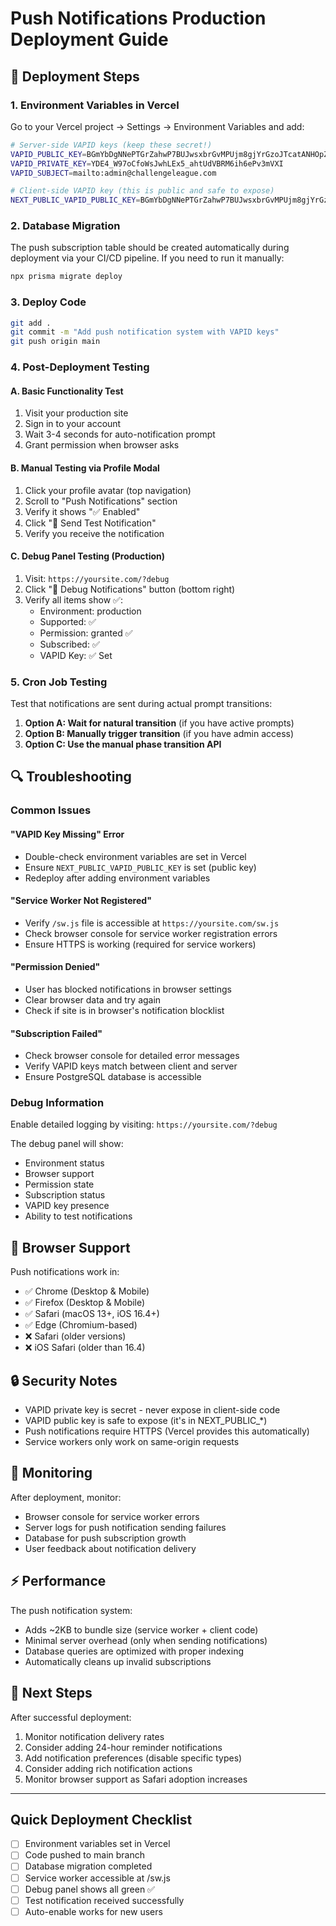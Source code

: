 # Push Notifications Production Deployment Guide

## 🚀 Deployment Steps

### 1. Environment Variables in Vercel

Go to your Vercel project → Settings → Environment Variables and add:

```bash
# Server-side VAPID keys (keep these secret!)
VAPID_PUBLIC_KEY=BGmYbDgNNePTGrZahwP7BUJwsxbrGvMPUjm8gjYrGzoJTcatANHOpZ--72DICXmQOmeVOtmGVKZsh6knTe5-14c
VAPID_PRIVATE_KEY=YDE4_W97oCfoWsJwhLEx5_ahtUdVBRM6ih6ePv3mVXI
VAPID_SUBJECT=mailto:admin@challengeleague.com

# Client-side VAPID key (this is public and safe to expose)
NEXT_PUBLIC_VAPID_PUBLIC_KEY=BGmYbDgNNePTGrZahwP7BUJwsxbrGvMPUjm8gjYrGzoJTcatANHOpZ--72DICXmQOmeVOtmGVKZsh6knTe5-14c
```

### 2. Database Migration

The push subscription table should be created automatically during deployment via your CI/CD pipeline. If you need to run it manually:

```bash
npx prisma migrate deploy
```

### 3. Deploy Code

```bash
git add .
git commit -m "Add push notification system with VAPID keys"
git push origin main
```

### 4. Post-Deployment Testing

#### A. Basic Functionality Test
1. Visit your production site
2. Sign in to your account
3. Wait 3-4 seconds for auto-notification prompt
4. Grant permission when browser asks

#### B. Manual Testing via Profile Modal
1. Click your profile avatar (top navigation)
2. Scroll to "Push Notifications" section
3. Verify it shows "✅ Enabled" 
4. Click "📱 Send Test Notification"
5. Verify you receive the notification

#### C. Debug Panel Testing (Production)
1. Visit: `https://yoursite.com/?debug`
2. Click "🔧 Debug Notifications" button (bottom right)
3. Verify all items show ✅:
   - Environment: production
   - Supported: ✅
   - Permission: granted ✅
   - Subscribed: ✅ 
   - VAPID Key: ✅ Set

### 5. Cron Job Testing

Test that notifications are sent during actual prompt transitions:

1. **Option A: Wait for natural transition** (if you have active prompts)
2. **Option B: Manually trigger transition** (if you have admin access)
3. **Option C: Use the manual phase transition API**

## 🔍 Troubleshooting

### Common Issues

#### "VAPID Key Missing" Error
- Double-check environment variables are set in Vercel
- Ensure `NEXT_PUBLIC_VAPID_PUBLIC_KEY` is set (public key)
- Redeploy after adding environment variables

#### "Service Worker Not Registered" 
- Verify `/sw.js` file is accessible at `https://yoursite.com/sw.js`
- Check browser console for service worker registration errors
- Ensure HTTPS is working (required for service workers)

#### "Permission Denied" 
- User has blocked notifications in browser settings
- Clear browser data and try again
- Check if site is in browser's notification blocklist

#### "Subscription Failed"
- Check browser console for detailed error messages
- Verify VAPID keys match between client and server
- Ensure PostgreSQL database is accessible

### Debug Information

Enable detailed logging by visiting: `https://yoursite.com/?debug`

The debug panel will show:
- Environment status
- Browser support
- Permission state  
- Subscription status
- VAPID key presence
- Ability to test notifications

## 📱 Browser Support

Push notifications work in:
- ✅ Chrome (Desktop & Mobile)
- ✅ Firefox (Desktop & Mobile) 
- ✅ Safari (macOS 13+, iOS 16.4+)
- ✅ Edge (Chromium-based)
- ❌ Safari (older versions)
- ❌ iOS Safari (older than 16.4)

## 🔒 Security Notes

- VAPID private key is secret - never expose in client-side code
- VAPID public key is safe to expose (it's in NEXT_PUBLIC_*)
- Push notifications require HTTPS (Vercel provides this automatically)
- Service workers only work on same-origin requests

## 🚨 Monitoring

After deployment, monitor:
- Browser console for service worker errors
- Server logs for push notification sending failures
- Database for push subscription growth
- User feedback about notification delivery

## ⚡ Performance

The push notification system:
- Adds ~2KB to bundle size (service worker + client code)
- Minimal server overhead (only when sending notifications)
- Database queries are optimized with proper indexing
- Automatically cleans up invalid subscriptions

## 🎯 Next Steps

After successful deployment:
1. Monitor notification delivery rates
2. Consider adding 24-hour reminder notifications
3. Add notification preferences (disable specific types)
4. Consider adding rich notification actions
5. Monitor browser support as Safari adoption increases

---

## Quick Deployment Checklist

- [ ] Environment variables set in Vercel
- [ ] Code pushed to main branch
- [ ] Database migration completed
- [ ] Service worker accessible at /sw.js
- [ ] Debug panel shows all green ✅
- [ ] Test notification received successfully
- [ ] Auto-enable works for new users